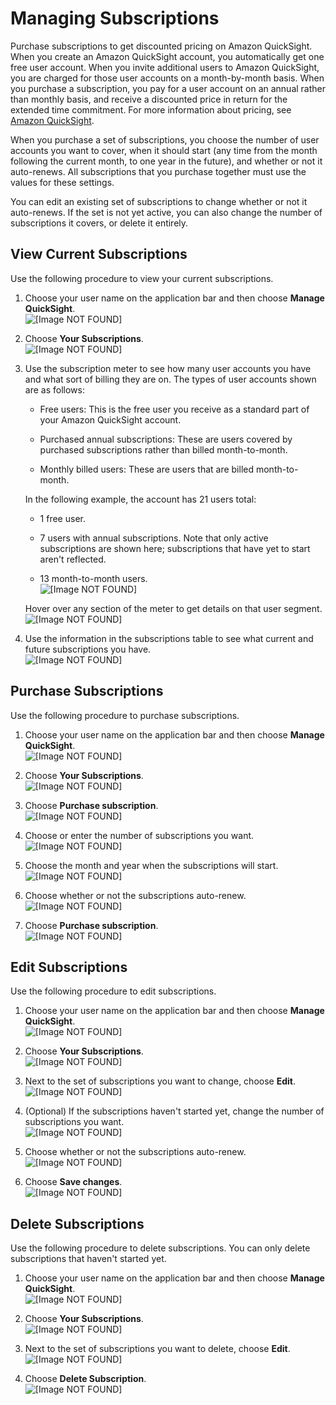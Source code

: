 # Managing Subscriptions<a name="managing-subscriptions"></a>

Purchase subscriptions to get discounted pricing on Amazon QuickSight\. When you create an Amazon QuickSight account, you automatically get one free user account\. When you invite additional users to Amazon QuickSight, you are charged for those user accounts on a month\-by\-month basis\. When you purchase a subscription, you pay for a user account on an annual rather than monthly basis, and receive a discounted price in return for the extended time commitment\. For more information about pricing, see [Amazon QuickSight](https://quicksight.aws)\.

When you purchase a set of subscriptions, you choose the number of user accounts you want to cover, when it should start \(any time from the month following the current month, to one year in the future\), and whether or not it auto\-renews\. All subscriptions that you purchase together must use the values for these settings\.

You can edit an existing set of subscriptions to change whether or not it auto\-renews\. If the set is not yet active, you can also change the number of subscriptions it covers, or delete it entirely\.

## View Current Subscriptions<a name="view-subscriptions"></a>

Use the following procedure to view your current subscriptions\.

1. Choose your user name on the application bar and then choose **Manage QuickSight**\.  
![\[Image NOT FOUND\]](http://docs.aws.amazon.com/quicksight/latest/user/images/admin-menu.png)

1. Choose **Your Subscriptions**\.  
![\[Image NOT FOUND\]](http://docs.aws.amazon.com/quicksight/latest/user/images/your-subscriptions.png)

1. Use the subscription meter to see how many user accounts you have and what sort of billing they are on\. The types of user accounts shown are as follows:

   + Free users: This is the free user you receive as a standard part of your Amazon QuickSight account\.

   + Purchased annual subscriptions: These are users covered by purchased subscriptions rather than billed month\-to\-month\.

   + Monthly billed users: These are users that are billed month\-to\-month\.

   In the following example, the account has 21 users total:

   + 1 free user\.

   + 7 users with annual subscriptions\. Note that only active subscriptions are shown here; subscriptions that have yet to start aren't reflected\.

   + 13 month\-to\-month users\.  
![\[Image NOT FOUND\]](http://docs.aws.amazon.com/quicksight/latest/user/images/subscription-meter.png)

   Hover over any section of the meter to get details on that user segment\.  
![\[Image NOT FOUND\]](http://docs.aws.amazon.com/quicksight/latest/user/images/subscription-meter-detail.png)

1. Use the information in the subscriptions table to see what current and future subscriptions you have\.  
![\[Image NOT FOUND\]](http://docs.aws.amazon.com/quicksight/latest/user/images/subscriptions.png)

## Purchase Subscriptions<a name="buy-subscriptions"></a>

Use the following procedure to purchase subscriptions\.

1. Choose your user name on the application bar and then choose **Manage QuickSight**\.  
![\[Image NOT FOUND\]](http://docs.aws.amazon.com/quicksight/latest/user/images/admin-menu.png)

1. Choose **Your Subscriptions**\.  
![\[Image NOT FOUND\]](http://docs.aws.amazon.com/quicksight/latest/user/images/your-subscriptions.png)

1. Choose **Purchase subscription**\.  
![\[Image NOT FOUND\]](http://docs.aws.amazon.com/quicksight/latest/user/images/purchase-subscriptions.png)

1. Choose or enter the number of subscriptions you want\.  
![\[Image NOT FOUND\]](http://docs.aws.amazon.com/quicksight/latest/user/images/purchase1.png)

1. Choose the month and year when the subscriptions will start\.  
![\[Image NOT FOUND\]](http://docs.aws.amazon.com/quicksight/latest/user/images/purchase2.png)

1. Choose whether or not the subscriptions auto\-renew\.  
![\[Image NOT FOUND\]](http://docs.aws.amazon.com/quicksight/latest/user/images/purchase3.png)

1. Choose **Purchase subscription**\.  
![\[Image NOT FOUND\]](http://docs.aws.amazon.com/quicksight/latest/user/images/purchase4.png)

## Edit Subscriptions<a name="edit-subscriptions"></a>

Use the following procedure to edit subscriptions\.

1. Choose your user name on the application bar and then choose **Manage QuickSight**\.  
![\[Image NOT FOUND\]](http://docs.aws.amazon.com/quicksight/latest/user/images/admin-menu.png)

1. Choose **Your Subscriptions**\.  
![\[Image NOT FOUND\]](http://docs.aws.amazon.com/quicksight/latest/user/images/your-subscriptions.png)

1. Next to the set of subscriptions you want to change, choose **Edit**\.  
![\[Image NOT FOUND\]](http://docs.aws.amazon.com/quicksight/latest/user/images/edit-subscriptions.png)

1. \(Optional\) If the subscriptions haven't started yet, change the number of subscriptions you want\.  
![\[Image NOT FOUND\]](http://docs.aws.amazon.com/quicksight/latest/user/images/edit3.png)

1. Choose whether or not the subscriptions auto\-renew\.  
![\[Image NOT FOUND\]](http://docs.aws.amazon.com/quicksight/latest/user/images/edit2.png)

1. Choose **Save changes**\.  
![\[Image NOT FOUND\]](http://docs.aws.amazon.com/quicksight/latest/user/images/edit1.png)

## Delete Subscriptions<a name="delete-subscriptions"></a>

Use the following procedure to delete subscriptions\. You can only delete subscriptions that haven't started yet\.

1. Choose your user name on the application bar and then choose **Manage QuickSight**\.  
![\[Image NOT FOUND\]](http://docs.aws.amazon.com/quicksight/latest/user/images/admin-menu.png)

1. Choose **Your Subscriptions**\.  
![\[Image NOT FOUND\]](http://docs.aws.amazon.com/quicksight/latest/user/images/your-subscriptions.png)

1. Next to the set of subscriptions you want to delete, choose **Edit**\.  
![\[Image NOT FOUND\]](http://docs.aws.amazon.com/quicksight/latest/user/images/edit-subscriptions.png)

1. Choose **Delete Subscription**\.  
![\[Image NOT FOUND\]](http://docs.aws.amazon.com/quicksight/latest/user/images/edit4.png)